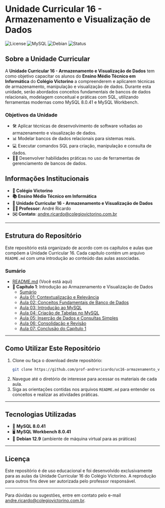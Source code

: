 # Unidade Curricular 16 - Armazenamento e Visualização de Dados

![License](https://img.shields.io/badge/license-educational-blue) ![MySQL](https://img.shields.io/badge/MySQL-8.0.41-blue) ![Debian](https://img.shields.io/badge/Debian-12.9-orange) ![Status](https://img.shields.io/badge/status-active-success)

## Sobre a Unidade Curricular
A **Unidade Curricular 16 - Armazenamento e Visualização de Dados** tem como objetivo capacitar os alunos do **Ensino Médio Técnico em Informática** do **Colégio Victorino** a compreenderem e aplicarem técnicas de armazenamento, manipulação e visualização de dados. Durante esta unidade, serão abordados conceitos fundamentais de bancos de dados relacionais, modelagem conceitual e práticas com SQL, utilizando ferramentas modernas como MySQL 8.0.41 e MySQL Workbench.

### Objetivos da Unidade
- 🛠️ Aplicar técnicas de desenvolvimento de software voltadas ao armazenamento e visualização de dados.
- 📊 Modelar bancos de dados relacionais para sistemas reais.
- 💻 Executar comandos SQL para criação, manipulação e consulta de dados.
- 🧑‍💻 Desenvolver habilidades práticas no uso de ferramentas de gerenciamento de bancos de dados.

## Informações Institucionais
- **🏫 Colégio Victorino**
- **📚 Ensino Médio Técnico em Informática**
- **📂 Unidade Curricular 16 - Armazenamento e Visualização de Dados**
- **👨‍🏫 Professor**: André Ricardo
- **✉️ Contato**: [andre.ricardo@colegiovictorino.com.br](mailto:andre.ricardo@colegiovictorino.com.br)

---

## Estrutura do Repositório
Este repositório está organizado de acordo com os capítulos e aulas que compõem a Unidade Curricular 16. Cada capítulo contém um arquivo `README.md` com uma introdução ao conteúdo das aulas associadas.

### Sumário

- [README.md](./README.md) (Você está aqui)
- **📖 Capítulo 1**: Introdução ao Armazenamento e Visualização de Dados
  - [Sumário](capitulo01/README.md)
  - [Aula 01: Contextualização e Relevância](capitulo01/aula01.md)
  - [Aula 02: Conceitos Fundamentais de Banco de Dados](capitulo01/aula02.md)
  - [Aula 03: Introdução ao MySQL](capitulo01/aula03.md)
  - [Aula 04: Criação de Tabelas no MySQL](capitulo01/aula04.md)
  - [Aula 05: Inserção de Dados e Consultas Simples](capitulo01/aula05.md)
  - [Aula 06: Consolidação e Revisão](capitulo01/aula06.md)
  - [Aula 07: Conclusão do Capítulo 1](capitulo01/aula07.md)

---

## Como Utilizar Este Repositório
1. Clone ou faça o download deste repositório:
   ```bash
   git clone https://github.com/prof-andrericardo/uc16-armazenamento_visualizacao_de_dados.git
   ```
2. Navegue até o diretório de interesse para acessar os materiais de cada aula.
3. Siga as orientações contidas nos arquivos `README.md` para entender os conceitos e realizar as atividades práticas.

---

## Tecnologias Utilizadas
- 🐬 **MySQL 8.0.41**
- 🖥️ **MySQL Workbench 8.0.41**
- 🐧 **Debian 12.9** (ambiente de máquina virtual para as práticas)

---

## Licença
Este repositório é de uso educacional e foi desenvolvido exclusivamente para as aulas da Unidade Curricular 16 do Colégio Victorino. A reprodução para outros fins deve ser autorizada pelo professor responsável.

---

Para dúvidas ou sugestões, entre em contato pelo e-mail [andre.ricardo@colegiovictorino.com.br](mailto:andre.ricardo@colegiovictorino.com.br).
